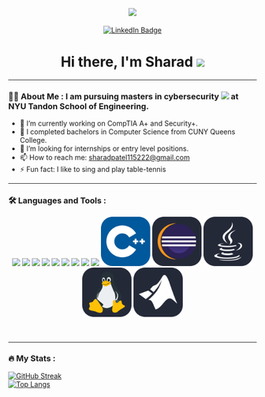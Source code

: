 <div align="center">
 <img src="https://user-images.githubusercontent.com/74038190/212750672-2f3f2b50-c84f-4ed8-a60a-849ae69ff9df.gif" width="500">
<br><br>

  <a href="https://www.linkedin.com/in/sharad-patel-58518b176/">
    <img src="https://img.shields.io/badge/LinkedIn-0077B5?style=for-the-badge&logo=linkedin&logoColor=white" alt="LinkedIn Badge"/>
 </a>
 <h1>
  Hi there, I'm Sharad
  <img src="https://media.giphy.com/media/hvRJCLFzcasrR4ia7z/giphy.gif" width="30px"/>
</h1>
</div>

---
### :man_technologist: About Me : I am pursuing masters in cybersecurity <img src="https://media.giphy.com/media/WUlplcMpOCEmTGBtBW/giphy.gif" width="30"> at NYU Tandon School of Engineering.
- 🔭 I’m currently working on CompTIA A+ and Security+.
- 🌱 I completed bachelors in Computer Science from CUNY Queens College.
- 🤔 I’m looking for internships or entry level positions.
- 📫 How to reach me: sharadpatel115222@gmail.com
- ⚡ Fun fact: I like to sing and play table-tennis

---

### :hammer_and_wrench: Languages and Tools :

<div align="center">
    <img src="https://user-images.githubusercontent.com/74038190/212257454-16e3712e-945a-4ca2-b238-408ad0bf87e6.gif" width="100">
    <img src="https://user-images.githubusercontent.com/74038190/212257472-08e52665-c503-4bd9-aa20-f5a4dae769b5.gif" width="100">
    <img src="https://user-images.githubusercontent.com/74038190/212257468-1e9a91f1-b626-4baa-b15d-5c385dfa7ed2.gif" width="100">
    <img src="https://user-images.githubusercontent.com/74038190/212257465-7ce8d493-cac5-494e-982a-5a9deb852c4b.gif" width="100">
    <img src="https://user-images.githubusercontent.com/74038190/212257460-738ff738-247f-4445-a718-cdd0ca76e2db.gif" width="100">
    <img src="https://user-images.githubusercontent.com/74038190/212281763-e6ecd7ef-c4aa-45b6-a97c-f33f6bb592bd.gif" width="100">
    <img src="https://user-images.githubusercontent.com/74038190/212281775-b468df30-4edc-4bf8-a4ee-f52e1aaddc86.gif" width="100">
    <img src="https://github.com/Anmol-Baranwal/Cool-GIFs-For-GitHub/assets/74038190/29fd6286-4e7b-4d6c-818f-c4765d5e39a9" width="100">
    <img src="https://github.com/Anmol-Baranwal/Cool-GIFs-For-GitHub/assets/74038190/67f477ed-6624-42da-99f0-1a7b1a16eecb" width="100">
    <img src="https://github.com/tandpfun/skill-icons/blob/main/icons/CPP.svg" width="100">
    <img src="https://github.com/tandpfun/skill-icons/blob/main/icons/Eclipse-Dark.svg" width="100">
    <img src="https://github.com/tandpfun/skill-icons/blob/main/icons/Java-Dark.svg" width="100">
    <img src="https://github.com/tandpfun/skill-icons/blob/main/icons/Linux-Dark.svg" width="100">
    <img src="https://github.com/tandpfun/skill-icons/blob/main/icons/Matlab-Dark.svg" width="100">
</div>
<br><br>    

---

### :fire: My Stats :
[![GitHub Streak](https://streak-stats.demolab.com?user=sharadpatel11&theme=highcontrast)](https://git.io/streak-stats)
<br>
[![Top Langs](https://github-readme-stats.vercel.app/api/top-langs/?username=sharadpatel11&layout=compact&theme=vision-friendly-dark)](https://github.com/anuraghazra/github-readme-stats)


